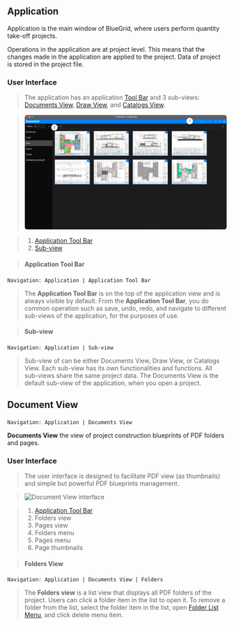 ## Application

Application is the main window of BlueGrid, where users perform quantity take-off projects.

Operations in the application are at project level. This means that the changes made in the application are applied to the project. Data of project is stored in the project file.

### User Interface
> The application has an application [Tool Bar](#application-tool-bar) and 3 sub-views: [Documents View](#document-view), [Draw View](#draw-view), and [Catalogs View](#catalogs-view).

> ![Document View interface](assets/image/application/application.png)

> 1. [Application Tool Bar](#application-tool-bar)
> 2. [Sub-view](#sub-view)

> #### Application Tool Bar
```Navigation: Application | Application Tool Bar```

> The **Application Tool Bar** is on the top of the application view and is always visible by default. From the **Application Tool Bar**, you do common operation such as save, undo, redo, and navigate to different sub-views of the application, for the purposes of use. 

> #### Sub-view
```Navigation: Application | Sub-view```

> Sub-view of can be either Documents View, Draw View, or Catalogs View. Each sub-view has its own functionalities and functions. All sub-views share the same project data. The Documents View is the default sub-view of the application, when you open a project.

## Document View
```Navigation: Application | Documents View```

**Documents View** the view of project construction blueprints of PDF folders and pages.

### User Interface
> The user interface is designed to facilitate PDF view (as thumbnails) and simple but powerful PDF blueprints management.

> ![Document View interface](assets/image/application/1.png)

> 1. [Application Tool Bar](#application-tool-bar)
> 2. Folders view
> 3. Pages view
> 4. Folders menu
> 5. Pages menu
> 6. Page thumbnails


> #### Folders View
```Navigation: Application | Documents View | Folders```

> The **Folders view** is a list view that displays all PDF folders of the project. Users can click a folder item in the list to open it. To remove a folder from the list, select the folder item in the list, open [Folder List Menu](#folders-menu), and click delete menu item.
   



